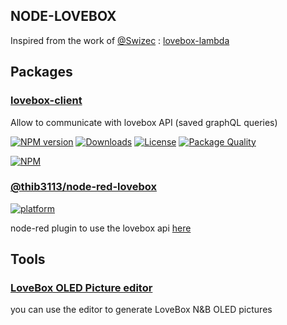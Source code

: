 ## NODE-LOVEBOX

Inspired from the work of [@Swizec](https://github.com/Swizec) : [lovebox-lambda](https://github.com/Swizec/lovebox-lambda)

## Packages

### [lovebox-client](./packages/lovebox-client)
Allow to communicate with lovebox API (saved graphQL queries)

[![NPM version](https://img.shields.io/npm/v/lovebox-client.svg)](https://www.npmjs.com/package/lovebox-client)
[![Downloads](https://img.shields.io/npm/dm/lovebox-client.svg)](https://www.npmjs.com/package/lovebox-client)
[![License](https://img.shields.io/npm/l/lovebox-client)](https://github.com/thib3113/node-crowdsec/blob/main/LICENSE)
[![Package Quality](https://packagequality.com/shield/lovebox-client.svg)](https://packagequality.com/#?package=lovebox-client)

[![NPM](https://nodei.co/npm/lovebox-client.png?months=3&height=1)](https://nodei.co/npm/lovebox-client/)

### [@thib3113/node-red-lovebox](./packages/node-red-lovebox)
[![platform](https://img.shields.io/badge/platform-Node--RED-red)](https://flows.nodered.org/node/@thib3113/node-red-lovebox)

node-red plugin to use the lovebox api [here](https://flows.nodered.org/node/@thib3113/node-red-lovebox)

## Tools

### [LoveBox OLED Picture editor](https://thib3113.github.io/node-lovebox/tools/editor/)
you can use the editor to generate LoveBox N&B OLED pictures
